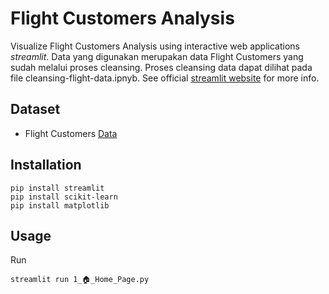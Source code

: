 # Flight Customers Analysis
Visualize Flight Customers Analysis using interactive web applications *streamlit*. Data yang digunakan merupakan data Flight Customers yang sudah melalui proses cleansing. Proses cleansing data dapat dilihat pada file cleansing-flight-data.ipnyb. 
See official [streamlit website](https://www.streamlit.io/) for more info.

## Dataset
- Flight Customers [Data](https://www.programmersought.com/article/48113472881/)

## Installation
```console
pip install streamlit
pip install scikit-learn
pip install matplotlib
```

## Usage
Run
```console
streamlit run 1_🏠_Home_Page.py
```
